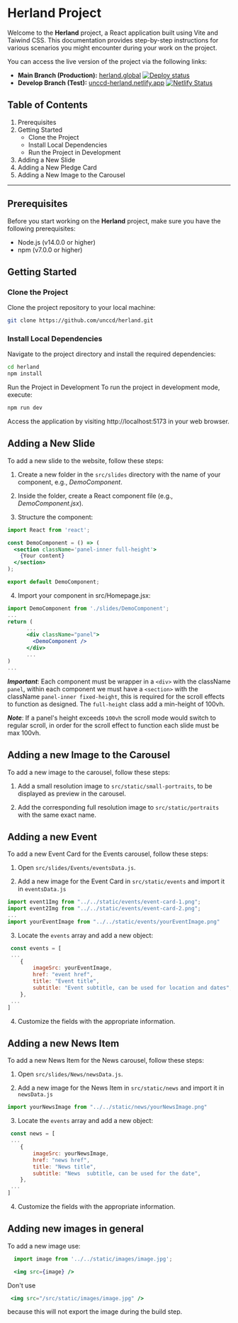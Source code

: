 # Herland Project

Welcome to the **Herland** project, a React application built using Vite and Taiwind CSS. This documentation provides step-by-step instructions for various scenarios you might encounter during your work on the project.


You can access the live version of the project via the following links:

- **Main Branch (Production):** [herland.global](https://herland.global/) [![Deploy status](https://github.com/unccd/herland/actions/workflows/build-and-deploy.yml/badge.svg?branch=main)](https://github.com/unccd/herland/actions/workflows/build-and-deploy.yml)
- **Develop Branch (Test):** [unccd-herland.netlify.app](https://unccd-herland.netlify.app/) [![Netlify Status](https://api.netlify.com/api/v1/badges/68d7532d-c7cc-4123-b964-4fb5f733644a/deploy-status)](https://app.netlify.com/sites/unccd-herland/deploys)


## Table of Contents
1. Prerequisites
2. Getting Started
    - Clone the Project
    - Install Local Dependencies
    - Run the Project in Development
3. Adding a New Slide
4. Adding a New Pledge Card
5. Adding a New Image to the Carousel

---

## Prerequisites
Before you start working on the **Herland** project, make sure you have the following prerequisites:

- Node.js (v14.0.0 or higher)
- npm (v7.0.0 or higher)

## Getting Started

### Clone the Project
Clone the project repository to your local machine:

```bash
git clone https://github.com/unccd/herland.git
```

### Install Local Dependencies
Navigate to the project directory and install the required dependencies:


```bash
cd herland
npm install
```

Run the Project in Development
To run the project in development mode, execute:

```bash
npm run dev
```
Access the application by visiting http://localhost:5173 in your web browser.

## Adding a New Slide

To add a new slide to the website, follow these steps:

1. Create a new folder in the `src/slides` directory with the name of your component, e.g., *DemoComponent*.

2. Inside the folder, create a React component file (e.g., *DemoComponent.jsx*).

3.  Structure the component:

```jsx
import React from 'react';

const DemoComponent = () => (
  <section className='panel-inner full-height'>
    {Your content}
  </section>
);

export default DemoComponent;
```
4. Import your component in src/Homepage.jsx:
```jsx
import DemoComponent from './slides/DemoComponent';
...
return (
      ...
      <div className="panel">
        <DemoComponent />
      </div>
      ...
)
...
```
***Important***: Each component must be wrapper in a `<div>` with the className `panel`, within each component we must have a `<section>` with the className `panel-inner fixed-height`, this is required for the scroll effects to function as designed. The `full-height` class add a min-height of 100vh. 

***Note***: If a panel's height exceeds `100vh` the scroll mode would switch to regular scroll, in order for the scroll effect to function each slide must be max 100vh.

## Adding a new Image to the Carousel
To add a new image to the carousel, follow these steps:

1. Add a small resolution image to `src/static/small-portraits`, to be displayed as preview in the carousel.

2. Add the corresponding full resolution image to `src/static/portraits` with the same exact name.


## Adding a new Event

To add a new Event Card for the Events carousel, follow these steps:

1. Open `src/slides/Events/eventsData.js`.

2. Add a new image for the Event Card in `src/static/events` and import it in `eventsData.js`

```js
import event1Img from "../../static/events/event-card-1.png";
import event2Img from "../../static/events/event-card-2.png";
...
import yourEventImage from "../../static/events/yourEventImage.png"

```
3. Locate the `events` array and add a new object:

```jsx
 const events = [
 ...
    {
        imageSrc: yourEventImage,
        href: "event href",
        title: "Event title",
        subtitle: "Event subtitle, can be used for location and dates",
    },
 ...
]
```
4. Customize the fields with the appropriate information.

## Adding a new News Item

To add a new News Item for the News carousel, follow these steps:

1. Open `src/slides/News/newsData.js`.

2. Add a new image for the News Item in `src/static/news` and import it in `newsData.js`

```js
import yourNewsImage from "../../static/news/yourNewsImage.png"

```
3. Locate the `events` array and add a new object:

```jsx
 const news = [
 ...
    {
        imageSrc: yourNewsImage,
        href: "news href",
        title: "News title",
        subtitle: "News  subtitle, can be used for the date",
    },
 ...
]
```
4. Customize the fields with the appropriate information.

## Adding new images in general

To add a new image use:
```jsx
  import image from '../../static/images/image.jpg';

  <img src={image} />

```
Don't use
```jsx
 <img src="/src/static/images/image.jpg" />
```
because this will not export the image during the build step.